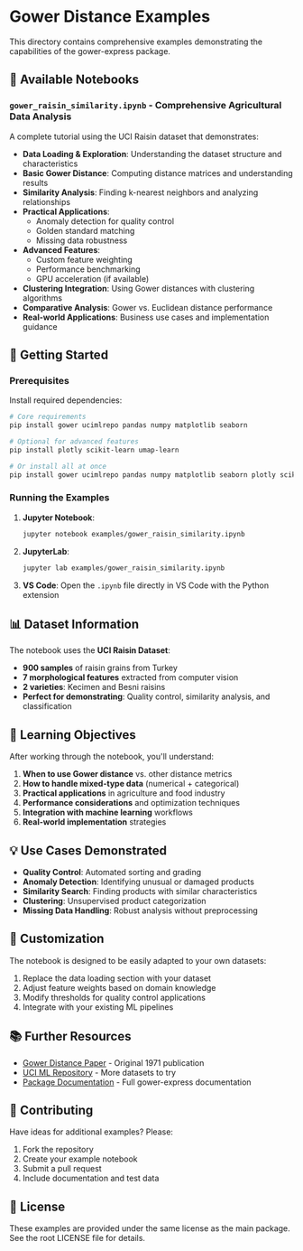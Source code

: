 # Gower Distance Examples

This directory contains comprehensive examples demonstrating the capabilities of the gower-express package.

## 📓 Available Notebooks

### `gower_raisin_similarity.ipynb` - **Comprehensive Agricultural Data Analysis**

A complete tutorial using the UCI Raisin dataset that demonstrates:

- **Data Loading & Exploration**: Understanding the dataset structure and characteristics
- **Basic Gower Distance**: Computing distance matrices and understanding results
- **Similarity Analysis**: Finding k-nearest neighbors and analyzing relationships
- **Practical Applications**:
  - Anomaly detection for quality control
  - Golden standard matching
  - Missing data robustness
- **Advanced Features**:
  - Custom feature weighting
  - Performance benchmarking
  - GPU acceleration (if available)
- **Clustering Integration**: Using Gower distances with clustering algorithms
- **Comparative Analysis**: Gower vs. Euclidean distance performance
- **Real-world Applications**: Business use cases and implementation guidance

## 🚀 Getting Started

### Prerequisites

Install required dependencies:

```bash
# Core requirements
pip install gower ucimlrepo pandas numpy matplotlib seaborn

# Optional for advanced features
pip install plotly scikit-learn umap-learn

# Or install all at once
pip install gower ucimlrepo pandas numpy matplotlib seaborn plotly scikit-learn umap-learn
```

### Running the Examples

1. **Jupyter Notebook**:
   ```bash
   jupyter notebook examples/gower_raisin_similarity.ipynb
   ```

2. **JupyterLab**:
   ```bash
   jupyter lab examples/gower_raisin_similarity.ipynb
   ```

3. **VS Code**: Open the `.ipynb` file directly in VS Code with the Python extension

## 📊 Dataset Information

The notebook uses the **UCI Raisin Dataset**:
- **900 samples** of raisin grains from Turkey
- **7 morphological features** extracted from computer vision
- **2 varieties**: Kecimen and Besni raisins
- **Perfect for demonstrating**: Quality control, similarity analysis, and classification

## 🎯 Learning Objectives

After working through the notebook, you'll understand:

1. **When to use Gower distance** vs. other distance metrics
2. **How to handle mixed-type data** (numerical + categorical)
3. **Practical applications** in agriculture and food industry
4. **Performance considerations** and optimization techniques
5. **Integration with machine learning** workflows
6. **Real-world implementation** strategies

## 💡 Use Cases Demonstrated

- **Quality Control**: Automated sorting and grading
- **Anomaly Detection**: Identifying unusual or damaged products
- **Similarity Search**: Finding products with similar characteristics
- **Clustering**: Unsupervised product categorization
- **Missing Data Handling**: Robust analysis without preprocessing

## 🔧 Customization

The notebook is designed to be easily adapted to your own datasets:

1. Replace the data loading section with your dataset
2. Adjust feature weights based on domain knowledge
3. Modify thresholds for quality control applications
4. Integrate with your existing ML pipelines

## 📚 Further Resources

- [Gower Distance Paper](https://www.jstor.org/stable/2528823) - Original 1971 publication
- [UCI ML Repository](https://archive.ics.uci.edu/ml) - More datasets to try
- [Package Documentation](../README.md) - Full gower-express documentation

## 🤝 Contributing

Have ideas for additional examples? Please:
1. Fork the repository
2. Create your example notebook
3. Submit a pull request
4. Include documentation and test data

## 📄 License

These examples are provided under the same license as the main package. See the root LICENSE file for details.
